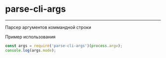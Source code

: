 # parse-cli-args
***
Парсер аргументов коммандной строки

Пример использования

```js
const args = require('parse-cli-args')(process.argv);
console.log(args.mode);
```